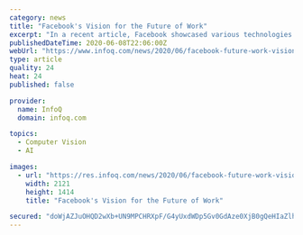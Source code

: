 ```yaml
---
category: news
title: "Facebook's Vision for the Future of Work"
excerpt: "In a recent article, Facebook showcased various technologies it has been developing to transform the way people interact and communicate. They also have the ability to unleash a radical change in the way people work together,"
publishedDateTime: 2020-06-08T22:06:00Z
webUrl: "https://www.infoq.com/news/2020/06/facebook-future-work-vision/"
type: article
quality: 24
heat: 24
published: false

provider:
  name: InfoQ
  domain: infoq.com

topics:
  - Computer Vision
  - AI

images:
  - url: "https://res.infoq.com/news/2020/06/facebook-future-work-vision/en/headerimage/facebook-future-of-work-1591653234553.jpeg"
    width: 2121
    height: 1414
    title: "Facebook's Vision for the Future of Work"

secured: "doWjAZJuOHQD2wXb+UN9MPCHRXpF/G4yUxdWDp5Gv0GdAze0XjB0gQeHIaZlhuTwmU+tHpG0sF7Dm512clqIpt0T43pRpNzOP8eAnE+Jr79Kri+y2W+GB2/PUCpGceki7HdO7i2xphY2QTMMdRHV0zmr9vh9+XG1+L+moodUpBiV3cH/clVG0CpWN92/oa41GH4YjcSLAupry6XqCehBFD6sQQL+U8M7EMOrLp1R6BX7MqswmJTRcmlNKgXAkINEM6aadZHVotiHsCdG/cNgw+k9ux+yxsuKjyDbVCdgx19CoU/KpMdkhM1omgRKub8FlocWpMrZ8vlNRrXXDc5s4vXEHo563z1YXIKz3slLixIET9WoPhjllTat1hXIjb64u6yv38irz+hZy4R+vW+kzCFiuczAj+oo7SR7CC61CpFoXd0Pkm2ZrVEIAGSsyEEojsU9uYakhWw5lyFZJe74lBwt+ps0w9t8nH6Z3dFr4tM=;Fs9F4JCzcdjP6fHWky5GkA=="
---
```


